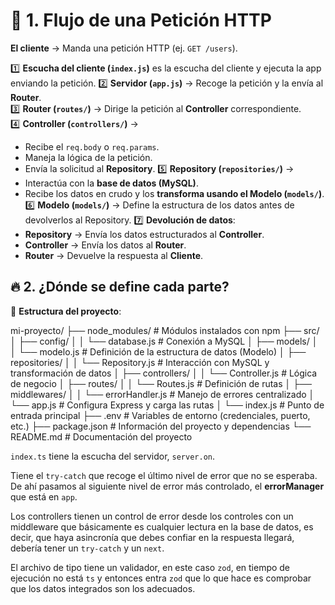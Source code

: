 # 🚀 1. Flujo de una Petición HTTP

**El cliente** → Manda una petición HTTP (ej. `GET /users`).  

1️⃣  **Escucha del cliente (`index.js`)** es la escucha del cliente y ejecuta la app enviando la petición.
2️⃣ **Servidor (`app.js`)** → Recoge la petición y la envía al **Router**.  
3️⃣ **Router (`routes/`)** → Dirige la petición al **Controller** correspondiente.  
4️⃣ **Controller (`controllers/`)** →

-   Recibe el `req.body` o `req.params`.
-   Maneja la lógica de la petición.
-   Envía la solicitud al **Repository**.
  5️⃣ **Repository (`repositories/`)** →
-   Interactúa con la **base de datos (MySQL)**.
-   Recibe los datos en crudo y los **transforma usando el Modelo (`models/`)**.
  6️⃣ **Modelo (`models/`)** → Define la estructura de los datos antes de devolverlos al Repository.
  7️⃣ **Devolución de datos**:
-   **Repository** → Envía los datos estructurados al **Controller**.
-   **Controller** → Envía los datos al **Router**.
-   **Router** → Devuelve la respuesta al **Cliente**.

## 🔥 2. ¿Dónde se define cada parte?

📂 **Estructura del proyecto**:

mi-proyecto/
├── node_modules/ # Módulos instalados con npm
├── src/
│ ├── config/
│ │ └── database.js # Conexión a MySQL
│ ├── models/
│ │ └── modelo.js # Definición de la estructura de datos (Modelo)
│ ├── repositories/
│ │ └── Repository.js # Interacción con MySQL y transformación de datos
│ ├── controllers/
│ │ └── Controller.js # Lógica de negocio
│ ├── routes/
│ │ └── Routes.js # Definición de rutas
│ ├── middlewares/
│ │ └── errorHandler.js # Manejo de errores centralizado
│ └── app.js # Configura Express y carga las rutas
│ └── index.js # Punto de entrada principal
├── .env # Variables de entorno (credenciales, puerto, etc.)
├── package.json # Información del proyecto y dependencias
└── README.md # Documentación del proyecto

`index.ts` tiene la escucha del servidor, `server.on`.

Tiene el `try-catch` que recoge el último nivel de error que no se esperaba. De ahí pasamos al siguiente nivel de error más controlado, el **errorManager** que está en `app`.

Los controllers tienen un control de error desde los controles con un middleware que básicamente es cualquier lectura en la base de datos, es decir, que haya asincronía que debes confiar en la respuesta llegará, debería tener un `try-catch` y un `next`.

El archivo de tipo tiene un validador, en este caso `zod`, en tiempo de ejecución no está `ts` y entonces entra `zod` que lo que hace es comprobar que los datos integrados son los adecuados.
